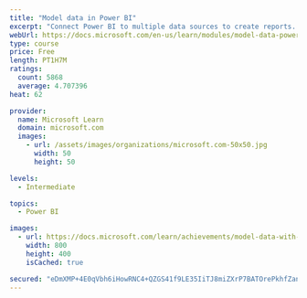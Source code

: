 ```yaml
---
title: "Model data in Power BI"
excerpt: "Connect Power BI to multiple data sources to create reports. Define the relationship between your data sources."
webUrl: https://docs.microsoft.com/en-us/learn/modules/model-data-power-bi/
type: course
price: Free
length: PT1H7M
ratings:
  count: 5868
  average: 4.707396
heat: 62

provider:
  name: Microsoft Learn
  domain: microsoft.com
  images:
    - url: /assets/images/organizations/microsoft.com-50x50.jpg
      width: 50
      height: 50

levels:
  - Intermediate

topics:
  - Power BI

images:
  - url: https://docs.microsoft.com/learn/achievements/model-data-with-power-bi-desktop-social.png
    width: 800
    height: 400
    isCached: true

secured: "eDmXMP+4E0qVbh6iHowRNC4+QZGS41f9LE35IiTJ8miZXrP7BATOrePkhfZanYSFe1PuzvBb1GQaStK3Be5vc2n2Hb2W52TaHxm+8giKDNzRxS/Mw8CmPSGwsn6ciMXIBPeJDEmTZ86B+ZddGhI0yhW1rZJGaXvIXUNQAiLwZxCMuivWC6BFfUmBEJmeKHk6qm0V2pOvB5JwZ4b4zum0dsjW0s6DHWjNDfFz4LkYD8Efzh6SBq4U8Q1sf7c0KgJ3urTnbpOT87NPlMsorseXe7FFW2FlCHY6jYb2Y6fs1YWRyHZeL8jd3tgVyKzcseSmhyA3ugrwGheUGHhOu4qaBYf63hhCb475ymtjTMQ/7FzJsaqsZLCr74rDL10KAvPyUWTyXFryDGut2jwdUnaGyqGPEUGEXuixFBJoTb3b/nE=;jT7vRxG67z/PHR5od+fM8w=="
---
```


